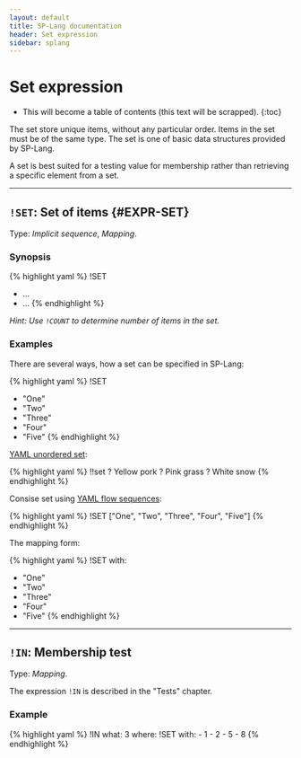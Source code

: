 ```yaml
---
layout: default
title: SP-Lang documentation
header: Set expression
sidebar: splang
---
```


# Set expression


* This will become a table of contents (this text will be scrapped).
{:toc}

The set store unique items, without any particular order.
Items in the set must be of the same type.
The set is one of basic data structures provided by SP-Lang.

A set is best suited for a testing value for membership rather than retrieving a specific element from a set.

--- 

## `!SET`: Set of items {#EXPR-SET}

Type:  _Implicit sequence_, _Mapping_.

### Synopsis

{% highlight yaml %}
!SET
- ...
- ...
{% endhighlight %}

_Hint: Use `!COUNT` to determine number of items in the set._


### Examples

There are several ways, how a set can be specified in SP-Lang:

{% highlight yaml %}
!SET
- "One"
- "Two"
- "Three"
- "Four"
- "Five"
{% endhighlight %}


[YAML unordered set](https://yaml.org/spec/1.2.2/#example-unordered-sets):

{% highlight yaml %}
!!set
? Yellow pork
? Pink grass
? White snow
{% endhighlight %}


Consise set using [YAML flow sequences](https://yaml.org/spec/1.2.2/#741-flow-sequences):

{% highlight yaml %}
!SET ["One", "Two", "Three", "Four", "Five"]
{% endhighlight %}


The mapping form:

{% highlight yaml %}
!SET
with:
  - "One"
  - "Two"
  - "Three"
  - "Four"
  - "Five"
{% endhighlight %}


--- 

## `!IN`: Membership test

Type: _Mapping_.

The expression `!IN` is described in the "Tests" chapter.

### Example

{% highlight yaml %}
!IN
what: 3
where:
  !SET
  with:
    - 1
    - 2
    - 5
    - 8 
{% endhighlight %}

